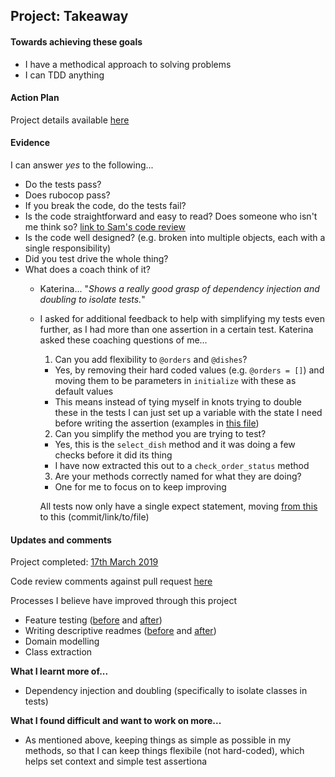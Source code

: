 ## Project: Takeaway

#### Towards achieving these goals

- I have a methodical approach to solving problems
- I can TDD anything


#### Action Plan

Project details available [here](https://github.com/makersacademy/takeaway-challenge)

#### Evidence

I can answer _yes_ to the following...
- Do the tests pass?
- Does rubocop pass?
- If you break the code, do the tests fail?
- Is the code straightforward and easy to read? Does someone who isn't me think so? [link to Sam's code review](https://github.com/makersacademy/takeaway-challenge/pull/1260)
- Is the code well designed? (e.g. broken into multiple objects, each with a single responsibility)
- Did you test drive the whole thing?
- What does a coach think of it?
  - Katerina... "_Shows a really good grasp of dependency injection and doubling to isolate tests._"
  
  - I asked for additional feedback to help with simplifying my tests even further, as I had more than one assertion in a certain test. Katerina asked these coaching questions of me...

    1. Can you add flexibility to `@orders` and `@dishes`?
      - Yes, by removing their hard coded values (e.g. `@orders = []`) and moving them to be parameters in `initialize` with these as default values
      - This means instead of tying myself in knots trying to double these in the tests I can just set up a variable with the state I need before writing the assertion (examples in [this file](https://github.com/mattTea/takeaway-challenge/blob/master/spec/menu_spec.rb))


    2. Can you simplify the method you are trying to test?
      - Yes, this is the `select_dish` method and it was doing a few checks before it did its thing
      - I have now extracted this out to a `check_order_status` method


    3. Are your methods correctly named for what they are doing?
      - One for me to focus on to keep improving


    All tests now only have a single expect statement, moving [from this](commit/link/to/file) to this (commit/link/to/file)


#### Updates and comments

Project completed: [17th March 2019](https://github.com/mattTea/airport_challenge)

Code review comments against pull request [here](https://github.com/makersacademy/takeaway-challenge/pull/1260)

Processes I believe have improved through this project
- Feature testing ([before]() and [after]())
- Writing descriptive readmes ([before]() and [after]())
- Domain modelling
- Class extraction


**What I learnt more of...**

- Dependency injection and doubling (specifically to isolate classes in tests)


**What I found difficult and want to work on more...**

- As mentioned above, keeping things as simple as possible in my methods, so that I can keep things flexibile (not hard-coded), which helps set context and simple test assertiona